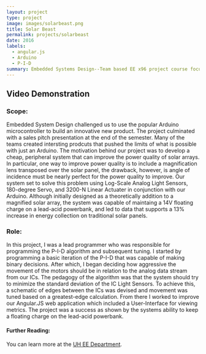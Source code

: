 ```yaml
---
layout: project
type: project
image: images/solarbeast.png
title: Solar Beast
permalink: projects/solarbeast
date: 2016
labels:
  - angular.js
  - Arduino
  - P-I-D
summary: Embedded Systems Design--Team based EE x96 project course focused on using Arduino.
---
```


<div class="ui teal inverted center aligned segment">
<div class="ui center aligned segment">
    <h2 class="ui header">Video Demonstration</h2>
</div>
</div>

<div class="ui container">
	<div class="ui embed" data-source="vimeo" data-id="199945024" data-placeholder="/images/solarbeast.png">
	</div>
</div>


<h3>Scope:</h3>
<div class="ui stacked segment">
    <p>Embedded System Design challenged us to use the popular Arduino microcontroller to build an innovative new product.  The project culminated with a sales pitch presentation at the end of the semester.  Many of the teams created intersting prodcuts that pushed the limits of what is possible with just an Arduino.  The motivation behind our project was to develop a cheap, peripheral system that can improve the power quality of solar arrays.  In particular, one way to improve power quality is to include a magnification lens transposed over the solar panel, the drawback, however, is angle of incidence must be nearly perfect for the power quality to improve.  Our system set to solve this problem using Log-Scale Analog Light Sensors, 180-degree Servo, and 3200-N Linear Actuater in conjunction with our Arduino.  Although initially designed as a theoretically addition to a magnified solar array, the system was capable of maintaing a 14V floating charge on a lead-acid powerbank, and led to data that supports a 13% increase in energy collection on traditional solar panels.</p>
</div>
<h3>Role:</h3>
<div class="ui stacked segment">
    <p>In this project, I was a lead programmer who was responsible for programming the P-I-D algorithm and subsequent tuning.  I started by programming a basic iteration of the P-I-D that was capable of making binary decisions.  After which, I began deciding how aggressive the movement of the motors should be in relation to the analog data stream from our ICs.  The pedagogy of the algorithm was that the system should try to minimize the standard deviation of the IC Light Sensors.  To achieve this, a schematic of edges between the ICs was devised and movement was tuned based on a greatest-edge calculation.  From there I worked to improve our Angular.JS web application which included a User-Interface for viewing metrics.  The project was a success as shown by the systems ability to keep a floating charge on the lead-acid powerbank.</p>
</div>
<h4>Further Reading:</h4>
<div class="ui stacked segment">
    You can learn more at the <a href="http://ee.hawaii.edu">UH EE Department</a>.
</div>


